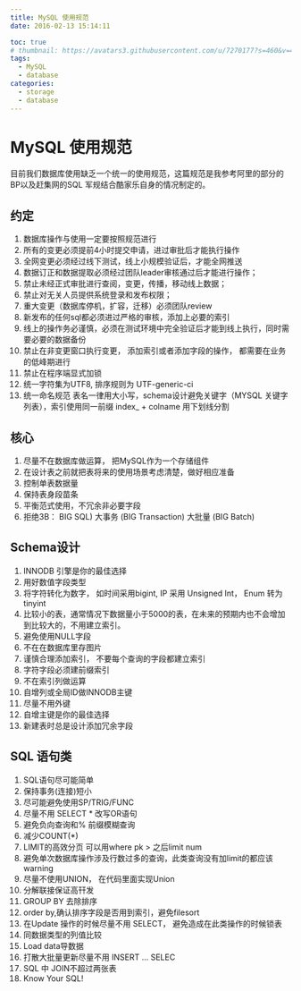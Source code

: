 ```yaml
---
title: MySQL 使用规范
date: 2016-02-13 15:14:11

toc: true
# thumbnail: https://avatars3.githubusercontent.com/u/7270177?s=460&v=4
tags:
  - MySQL
  - database
categories:
  - storage
  - database
---
```


# MySQL 使用规范
目前我们数据库使用缺乏一个统一的使用规范，这篇规范是我参考阿里的部分的BP以及赶集网的SQL 军规结合酷家乐自身的情况制定的。
## 约定
1.	数据库操作与使用一定要按照规范进行
2.	所有的变更必须提前4小时提交申请，进过审批后才能执行操作
3.	全网变更必须经过线下测试，线上小规模验证后，才能全网推送
4.	数据订正和数据提取必须经过团队leader审核通过后才能进行操作；
5.	禁止未经正式审批进行查阅，变更，传播，移动线上数据；
6.	禁止对无关人员提供系统登录和发布权限；
7.	重大变更（数据库停机，扩容，迁移）必须团队review
8.	新发布的任何sql都必须进过严格的审核，添加上必要的索引
9.	线上的操作务必谨慎，必须在测试环境中完全验证后才能到线上执行，同时需要必要的数据备份
10.	禁止在非变更窗口执行变更， 添加索引或者添加字段的操作， 都需要在业务的低峰期进行
11.	禁止在程序端显式加锁 
12.	统一字符集为UTF8, 排序规则为 UTF-generic-ci
13.	统一命名规范 表名一律用大小写，schema设计避免关键字（MYSQL 关键字列表），索引使用同一前缀 index_ + colname 用下划线分割
## 核心
1.	尽量不在数据库做运算， 把MySQL作为一个存储组件
2.	在设计表之前就把表将来的使用场景考虑清楚，做好相应准备
3.	控制单表数据量 
4.	保持表身段苗条 
5.	平衡范式使用，不冗余非必要字段
6.	拒绝3B： BIG SQL)   大事务 (BIG Transaction)  大批量 (BIG Batch)
## Schema设计
1.	INNODB 引擎是你的最佳选择
2.	用好数值字段类型 
3.	将字符转化为数字， 如时间采用bigint, IP 采用 Unsigned Int， Enum 转为tinyint
4.	比较小的表，通常情况下数据量小于5000的表，在未来的预期内也不会增加到比较大的，不用建立索引。
5.	避免使用NULL字段 
6.	不在在数据库里存图片
7.	谨慎合理添加索引， 不要每个查询的字段都建立索引
8.	字符字段必须建前缀索引 
9.	不在索引列做运算 
10.	自增列或全局ID做INNODB主键 
11.	尽量不用外键
12.	自增主键是你的最佳选择
13.	新建表时总是设计添加冗余字段
## SQL 语句类
1.	SQL语句尽可能简单
2.	保持事务(连接)短小 
3.	尽可能避免使用SP/TRIG/FUNC 
4.	尽量不用 SELECT *  改写OR语句 
5.	避免负向查询和% 前缀模糊查询 
6.	减少COUNT(*) 
7.	LIMIT的高效分页 可以用where pk > 之后limit num
8.	避免单次数据库操作涉及行数过多的查询，此类查询没有加limit的都应该warning
9.	尽量不使用UNION， 在代码里面实现Union
10.	分解联接保证高幵发 
11.	GROUP BY 去除排序 
12.	order by,确认排序字段是否用到索引，避免filesort
13.	在Update 操作的时候尽量不用 SELECT， 避免造成在此类操作的时候锁表
14.	同数据类型的列值比较 
15.	Load data导数据 
16.	打散大批量更新尽量不用 INSERT ... SELEC
17.	SQL 中 JOIN不超过两张表
18.	Know Your SQL!
